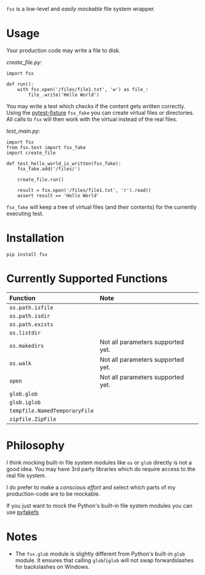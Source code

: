 `fsx` is a low-level and *easily mockable* file system wrapper.

# Usage
Your production code may write a file to disk.

*create_file.py*:

    import fsx

    def run():
        with fsx.open('/files/file1.txt', 'w') as file_:
            file_.write('Hello World')


You may write a test which checks if the content gets written correctly.
Using the [pytest-fixture] `fsx_fake` you can create virtual files or directories.
All calls to `fsx` will then work with the virtual instead of the real files.

*test_main.py*:

    import fsx
    from fsx.test import fsx_fake
    import create_file

    def test_hello_world_is_written(fsx_fake):
        fsx_fake.add('/files/')

        create_file.run()

        result = fsx.open('/files/file1.txt', 'r').read()
        assert result == 'Hello World'

`fsx_fake` will keep a tree of virtual files (and their contents) for the currently executing test.

# Installation

    pip install fsx

# Currently Supported Functions

| Function                      | Note                              |
|:------------------------------|:----------------------------------|
| `os.path.isfile`              |                                   |
| `os.path.isdir`               |                                   |
| `os.path.exists`              |                                   |
| `os.listdir`                  |                                   |
| `os.makedirs`                 | Not all parameters supported yet. |
| `os.walk`                     | Not all parameters supported yet. |
| `open`                        | Not all parameters supported yet. |
| `glob.glob`                   |                                   |
| `glob.iglob`                  |                                   |
| `tempfile.NamedTemporaryFile` |                                   |
| `zipfile.ZipFile`             |                                   ||


# Philosophy
I think mocking built-in file system modules like `os` or `glob` directly is not a good idea.
You may have 3rd party libraries which do require access to the real file system.

I do prefer to make a *conscious effort* and select which parts of my production-code are to be mockable.

If you just want to mock the Python's built-in file system modules you can use [pyfakefs]

# Notes
- The `fsx.glob` module is slightly different from Python's built-in `glob` module.
  It ensures that calling `glob`/`iglob` will not swap forwardslashes for backslashes on Windows.

[pytest-fixture]: https://docs.pytest.org/en/latest/fixture.html
[pyfakefs]: https://github.com/jmcgeheeiv/pyfakefs
